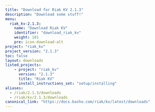 ```yaml
---
title: "Download for Riak KV 2.1.3"
description: "Download some stuff!"
menu:
  riak_kv-2.1.3:
    name: "Download Riak KV"
    identifier: "download_riak_kv"
    weight: 101
    pre: icon-download-alt
project: "riak_kv"
project_version: "2.1.3"
toc: false
layout: downloads
listed_projects:
    - project: "riak_kv"
      version: "2.1.3"
      title: "Riak KV"
      install_instructions_set: "setup/installing"
aliases:
  - /riak/2.1.3/downloads
  - /riak/kv/2.1.3/downloads
canonical_link: "https://docs.basho.com/riak/kv/latest/downloads"
---
```

